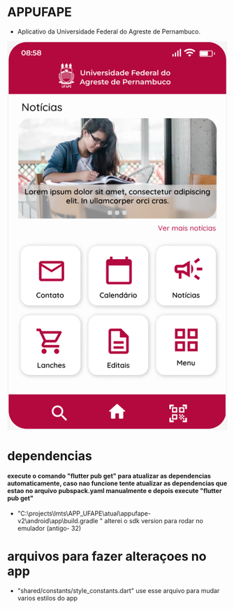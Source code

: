# APPUFAPE

* Aplicativo da Universidade Federal do Agreste de Pernambuco.


![Alt text](image.png)

# dependencias

#### execute o comando "flutter pub get" para atualizar as dependencias automaticamente, caso nao funcione tente atualizar as dependencias que estao no arquivo pubspack.yaml manualmente e depois execute "flutter pub get"

- "C:\projects\lmts\APP_UFAPE\atual\appufape-v2\android\app\build.gradle " alterei o sdk version para rodar no emulador (antigo- 32)

# arquivos para fazer alteraçoes no app

- "shared/constants/style_constants.dart" use esse arquivo para mudar varios estilos do app